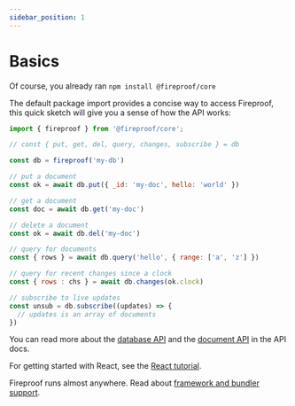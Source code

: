 ```yaml
---
sidebar_position: 1
---
```

# Basics

Of course, you already ran `npm install @fireproof/core`

The default package import provides a concise way to access Fireproof, this quick sketch will give you a sense of how the API works:

```js
import { fireproof } from '@fireproof/core';

// const { put, get, del, query, changes, subscribe } = db

const db = fireproof('my-db')

// put a document
const ok = await db.put({ _id: 'my-doc', hello: 'world' })

// get a document
const doc = await db.get('my-doc')

// delete a document
const ok = await db.del('my-doc')

// query for documents
const { rows } = await db.query('hello', { range: ['a', 'z'] })

// query for recent changes since a clock
const { rows : chs } = await db.changes(ok.clock)

// subscribe to live updates
const unsub = db.subscribe((updates) => {
  // updates is an array of documents
})
```

You can read more about the [database API](./database) and the [document API](./documents) in the API docs.

For getting started with React, see the [React tutorial](/docs/react-tutorial).

Fireproof runs almost anywhere. Read about [framework and bundler support](/docs/bundling).
